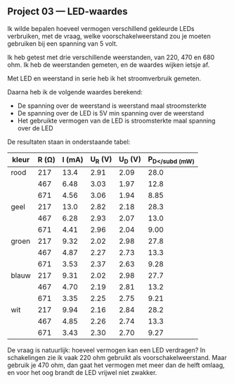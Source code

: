 ## Project 03 — LED-waardes

Ik wilde bepalen hoeveel vermogen verschillend gekleurde LEDs
verbruiken, met de vraag, welke voorschakelweerstand zou je moeten
gebruiken bij een spanning van 5 volt.

Ik heb getest met drie verschillende weerstanden, van 220, 470 en 680
ohm. Ik heb de weerstanden gemeten, en de waardes wijken ietsje af.

Met LED en weerstand in serie heb ik het stroomverbruik gemeten.

Daarna heb ik de volgende waardes berekend:

 * De spanning over de weerstand is weerstand maal stroomsterkte
 * De spanning over de LED is 5V min spanning over de weerstand
 * Het gebruikte vermogen van de LED is stroomsterkte maal spanning
  over de LED

De resultaten staan in onderstaande tabel:


kleur | R (Ω) | I (mA) | U<sub>R</sub> (V) | U<sub>D</sub> (V) | P<sub>D</subd (mW)
------|-------|--------|-------------------|-------------------|-------------------
rood  | 217 | 13.4 |  2.91 | 2.09 | 28.0  
      | 467 | 6.48 |  3.03 | 1.97 | 12.8
      | 671 | 4.56 |  3.06 | 1.94 | 8.85
geel  | 217 | 13.0 |  2.82 | 2.18 | 28.3
      | 467 | 6.28 |  2.93 | 2.07 | 13.0
      | 671 | 4.41 |  2.96 | 2.04 | 9.00
groen | 217 | 9.32 |  2.02 | 2.98 | 27.8
      | 467 | 4.87 |  2.27 | 2.73 | 13.3
      | 671 | 3.53 |  2.37 | 2.63 | 9.28
blauw | 217 | 9.31 |  2.02 | 2.98 | 27.7
      | 467 | 4.70 |  2.19 | 2.81 | 13.2
      | 671 | 3.35 |  2.25 | 2.75 | 9.21
wit   | 217 | 9.94 |  2.16 | 2.84 | 28.2
      | 467 | 4.85 |  2.26 | 2.74 | 13.3
      | 671 | 3.43 |  2.30 | 2.70 | 9.27

De vraag is natuurlijk: hoeveel vermogen kan een LED verdragen? In
schakelingen zie ik vaak 220 ohm gebruikt als voorschakelweerstand.
Maar gebruik je 470 ohm, dan gaat het vermogen met meer dan de helft
omlaag, en voor het oog brandt de LED vrijwel niet zwakker.
